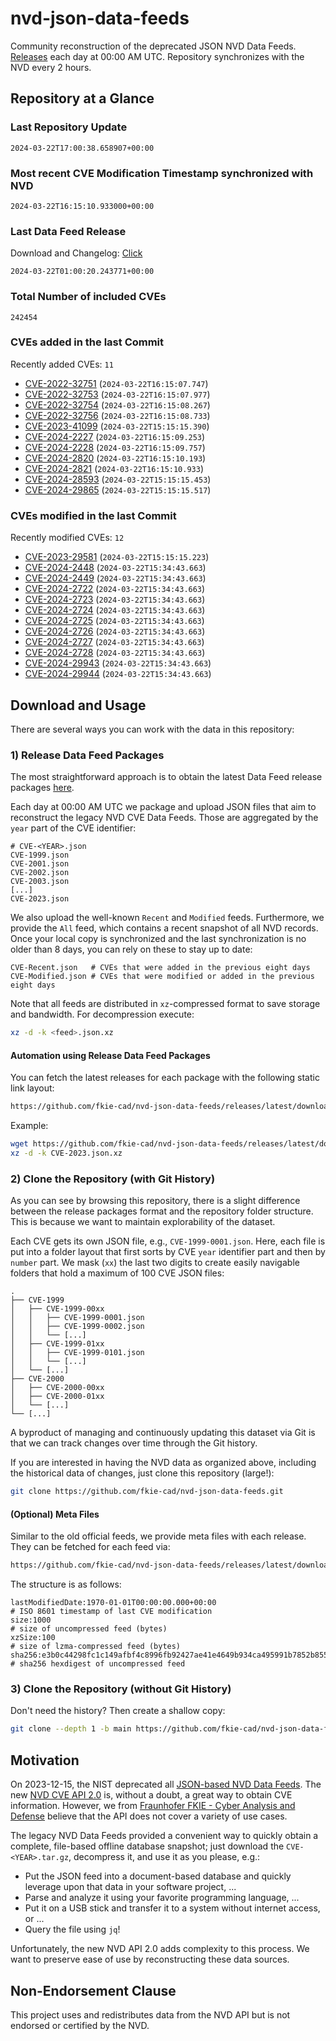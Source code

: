 # nvd-json-data-feeds

Community reconstruction of the deprecated JSON NVD Data Feeds. 
[Releases](https://github.com/fkie-cad/nvd-json-data-feeds/releases/latest) each day at 00:00 AM UTC.
Repository synchronizes with the NVD every 2 hours.

## Repository at a Glance

### Last Repository Update

```plain
2024-03-22T17:00:38.658907+00:00
```

### Most recent CVE Modification Timestamp synchronized with NVD

```plain
2024-03-22T16:15:10.933000+00:00
```

### Last Data Feed Release

Download and Changelog: [Click](https://github.com/fkie-cad/nvd-json-data-feeds/releases/latest)

```plain
2024-03-22T01:00:20.243771+00:00
```

### Total Number of included CVEs

```plain
242454
```

### CVEs added in the last Commit

Recently added CVEs: `11`

* [CVE-2022-32751](CVE-2022/CVE-2022-327xx/CVE-2022-32751.json) (`2024-03-22T16:15:07.747`)
* [CVE-2022-32753](CVE-2022/CVE-2022-327xx/CVE-2022-32753.json) (`2024-03-22T16:15:07.977`)
* [CVE-2022-32754](CVE-2022/CVE-2022-327xx/CVE-2022-32754.json) (`2024-03-22T16:15:08.267`)
* [CVE-2022-32756](CVE-2022/CVE-2022-327xx/CVE-2022-32756.json) (`2024-03-22T16:15:08.733`)
* [CVE-2023-41099](CVE-2023/CVE-2023-410xx/CVE-2023-41099.json) (`2024-03-22T15:15:15.390`)
* [CVE-2024-2227](CVE-2024/CVE-2024-22xx/CVE-2024-2227.json) (`2024-03-22T16:15:09.253`)
* [CVE-2024-2228](CVE-2024/CVE-2024-22xx/CVE-2024-2228.json) (`2024-03-22T16:15:09.757`)
* [CVE-2024-2820](CVE-2024/CVE-2024-28xx/CVE-2024-2820.json) (`2024-03-22T16:15:10.193`)
* [CVE-2024-2821](CVE-2024/CVE-2024-28xx/CVE-2024-2821.json) (`2024-03-22T16:15:10.933`)
* [CVE-2024-28593](CVE-2024/CVE-2024-285xx/CVE-2024-28593.json) (`2024-03-22T15:15:15.453`)
* [CVE-2024-29865](CVE-2024/CVE-2024-298xx/CVE-2024-29865.json) (`2024-03-22T15:15:15.517`)


### CVEs modified in the last Commit

Recently modified CVEs: `12`

* [CVE-2023-29581](CVE-2023/CVE-2023-295xx/CVE-2023-29581.json) (`2024-03-22T15:15:15.223`)
* [CVE-2024-2448](CVE-2024/CVE-2024-24xx/CVE-2024-2448.json) (`2024-03-22T15:34:43.663`)
* [CVE-2024-2449](CVE-2024/CVE-2024-24xx/CVE-2024-2449.json) (`2024-03-22T15:34:43.663`)
* [CVE-2024-2722](CVE-2024/CVE-2024-27xx/CVE-2024-2722.json) (`2024-03-22T15:34:43.663`)
* [CVE-2024-2723](CVE-2024/CVE-2024-27xx/CVE-2024-2723.json) (`2024-03-22T15:34:43.663`)
* [CVE-2024-2724](CVE-2024/CVE-2024-27xx/CVE-2024-2724.json) (`2024-03-22T15:34:43.663`)
* [CVE-2024-2725](CVE-2024/CVE-2024-27xx/CVE-2024-2725.json) (`2024-03-22T15:34:43.663`)
* [CVE-2024-2726](CVE-2024/CVE-2024-27xx/CVE-2024-2726.json) (`2024-03-22T15:34:43.663`)
* [CVE-2024-2727](CVE-2024/CVE-2024-27xx/CVE-2024-2727.json) (`2024-03-22T15:34:43.663`)
* [CVE-2024-2728](CVE-2024/CVE-2024-27xx/CVE-2024-2728.json) (`2024-03-22T15:34:43.663`)
* [CVE-2024-29943](CVE-2024/CVE-2024-299xx/CVE-2024-29943.json) (`2024-03-22T15:34:43.663`)
* [CVE-2024-29944](CVE-2024/CVE-2024-299xx/CVE-2024-29944.json) (`2024-03-22T15:34:43.663`)


## Download and Usage

There are several ways you can work with the data in this repository:

### 1) Release Data Feed Packages

The most straightforward approach is to obtain the latest Data Feed release packages [here](https://github.com/fkie-cad/nvd-json-data-feeds/releases/latest).

Each day at 00:00 AM UTC we package and upload JSON files that aim to reconstruct the legacy NVD CVE Data Feeds.
Those are aggregated by the `year` part of the CVE identifier:

```
# CVE-<YEAR>.json
CVE-1999.json
CVE-2001.json
CVE-2002.json
CVE-2003.json
[...]
CVE-2023.json
```

We also upload the well-known `Recent` and `Modified` feeds.
Furthermore, we provide the `All` feed, which contains a recent snapshot of all NVD records.
Once your local copy is synchronized and the last synchronization is no older than 8 days, you can rely on these to stay up to date:

```plain
CVE-Recent.json   # CVEs that were added in the previous eight days
CVE-Modified.json # CVEs that were modified or added in the previous eight days
```

Note that all feeds are distributed in `xz`-compressed format to save storage and bandwidth.
For decompression execute:

```sh
xz -d -k <feed>.json.xz
```


#### Automation using Release Data Feed Packages

You can fetch the latest releases for each package with the following static link layout:

```sh
https://github.com/fkie-cad/nvd-json-data-feeds/releases/latest/download/CVE-<YEAR>.json.xz
```

Example:

```sh
wget https://github.com/fkie-cad/nvd-json-data-feeds/releases/latest/download/CVE-2023.json.xz
xz -d -k CVE-2023.json.xz
```



### 2) Clone the Repository (with Git History)

As you can see by browsing this repository, there is a slight difference between the release packages format and the repository folder structure.
This is because we want to maintain explorability of the dataset.

Each CVE gets its own JSON file, e.g., `CVE-1999-0001.json`.
Here, each file is put into a folder layout that first sorts by CVE `year` identifier part and then by `number` part.
We mask (`xx`) the last two digits to create easily navigable folders that hold a maximum of 100 CVE JSON files:

```plain
.
├── CVE-1999
│   ├── CVE-1999-00xx
│   │   ├── CVE-1999-0001.json
│   │   ├── CVE-1999-0002.json
│   │   └── [...]
│   ├── CVE-1999-01xx
│   │   ├── CVE-1999-0101.json
│   │   └── [...]
│   └── [...]
├── CVE-2000
│   ├── CVE-2000-00xx
│   ├── CVE-2000-01xx
│   └── [...]
└── [...]
```

A byproduct of managing and continuously updating this dataset via Git is that we can track changes over time through the Git history.

If you are interested in having the NVD data as organized above, including the historical data of changes, just clone this repository (large!):

```sh
git clone https://github.com/fkie-cad/nvd-json-data-feeds.git
```

#### (Optional) Meta Files

Similar to the old official feeds, we provide meta files with each release. They can be fetched for each feed via:

```sh
https://github.com/fkie-cad/nvd-json-data-feeds/releases/latest/download/CVE-<YEAR>.meta
```

The structure is as follows:

```plain
lastModifiedDate:1970-01-01T00:00:00.000+00:00                          # ISO 8601 timestamp of last CVE modification
size:1000                                                               # size of uncompressed feed (bytes)
xzSize:100                                                              # size of lzma-compressed feed (bytes)
sha256:e3b0c44298fc1c149afbf4c8996fb92427ae41e4649b934ca495991b7852b855 # sha256 hexdigest of uncompressed feed
```


### 3) Clone the Repository (without Git History)

Don't need the history? Then create a shallow copy:

```sh
git clone --depth 1 -b main https://github.com/fkie-cad/nvd-json-data-feeds.git
```

## Motivation

On 2023-12-15, the NIST deprecated all [JSON-based NVD Data Feeds](https://nvd.nist.gov/vuln/data-feeds#divRetirementBanner-1).
The new [NVD CVE API 2.0](https://nvd.nist.gov/developers/vulnerabilities) is, without a doubt, a great way to obtain CVE information.
However, we from [Fraunhofer FKIE - Cyber Analysis and Defense](https://www.fkie.fraunhofer.de/en/departments/cad.html) believe that the API does not cover a variety of use cases.

The legacy NVD Data Feeds provided a convenient way to quickly obtain a complete, file-based offline database snapshot; just download the `CVE-<YEAR>.tar.gz`, decompress it, and use it as you please, e.g.:

* Put the JSON feed into a document-based database and quickly leverage upon that data in your software project, ...
* Parse and analyze it using your favorite programming language, ...
* Put it on a USB stick and transfer it to a system without internet access, or ...
* Query the file using `jq`!

Unfortunately, the new NVD API 2.0 adds complexity to this process.
We want to preserve ease of use by reconstructing these data sources.

## Non-Endorsement Clause

This project uses and redistributes data from the NVD API but is not endorsed or certified by the NVD.